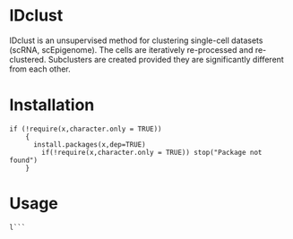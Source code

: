 # IDclust
IDclust is an unsupervised method for clustering single-cell datasets (scRNA, scEpigenome). The cells are iteratively re-processed and re-clustered. Subclusters are created provided they are significantly different from each other.

# Installation

```
if (!require(x,character.only = TRUE))
    {
      install.packages(x,dep=TRUE)
        if(!require(x,character.only = TRUE)) stop("Package not found")
    }
```

# Usage

```
l```
